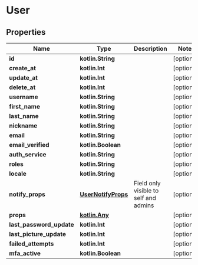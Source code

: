 
# User

## Properties
Name | Type | Description | Notes
------------ | ------------- | ------------- | -------------
**id** | **kotlin.String** |  |  [optional]
**create_at** | **kotlin.Int** |  |  [optional]
**update_at** | **kotlin.Int** |  |  [optional]
**delete_at** | **kotlin.Int** |  |  [optional]
**username** | **kotlin.String** |  |  [optional]
**first_name** | **kotlin.String** |  |  [optional]
**last_name** | **kotlin.String** |  |  [optional]
**nickname** | **kotlin.String** |  |  [optional]
**email** | **kotlin.String** |  |  [optional]
**email_verified** | **kotlin.Boolean** |  |  [optional]
**auth_service** | **kotlin.String** |  |  [optional]
**roles** | **kotlin.String** |  |  [optional]
**locale** | **kotlin.String** |  |  [optional]
**notify_props** | [**UserNotifyProps**](UserNotifyProps.md) | Field only visible to self and admins |  [optional]
**props** | [**kotlin.Any**](kotlin.Any.md) |  |  [optional]
**last_password_update** | **kotlin.Int** |  |  [optional]
**last_picture_update** | **kotlin.Int** |  |  [optional]
**failed_attempts** | **kotlin.Int** |  |  [optional]
**mfa_active** | **kotlin.Boolean** |  |  [optional]



